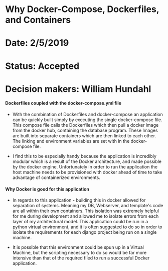 # Why Docker-Compose, Dockerfiles, and Containers
# Date: 2/5/2019

# Status: Accepted
# Decision makers: William Hundahl

#### Dockerfiles coupled with the docker-compose.yml file

- With the combination of Dockerfiles and docker-compose an application can be quickly built simply by executing the single docker-compose file. This compose file calls the Dockerfiles which then pull a docker image from the docker hub, containing the database program. These Images are built into separate containers which are then linked to each other. The linking and environment variables are set with in the docker-compose file.

- I find this to be especially handy because the application is incredibly modular which is a result of the Docker architecture, and made possible by the docker engine. Unfortunately in order to run the application the host machine needs to be provisioned with docker ahead of time to take advantage of containerized environments. 

#### Why Docker is good for this application

- In regards to this application - building this in docker allowed for separation of systems. Meaning my DB, Webserver, and template's code are all within their own containers. This isolation was extremely helpful for me during development and allowed me to isolate errors from each layer of my architectural model. This application could be run in a python virtual environment, and it is often suggested to do so in order to isolate the requirements for each django project being run on a single machine. 

- It is possible that this environment could be spun up in a Virtual Machine, but the scripting necessary to do so would be far more intensive than that of the required filed to run a successful Docker application. 
  